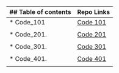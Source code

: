 
| ## Table of contents               |  Repo Links                    |
|-----------------------------------|------------------------------  |
| * Code_101                 | [Code 101](https://github.com/mahmood-alashqar/Reading_Note/tree/main/code_101)                               |
|                                   |                                |
| * Code_201.                   | [Code 201](https://github.com/mahmood-alashqar/Reading_Note/tree/main/code_201)                              |
|                                   |                                |
| * Code_301.  | [Code 301](https://github.com/mahmood-alashqar/Reading_Note/tree/main/code_301)                               |
|                                   |                                |
| * Code_401.    | [Code 401](https://github.com/mahmood-alashqar/Reading_Note/tree/main/code_401)                               |
|                                   |                                |



